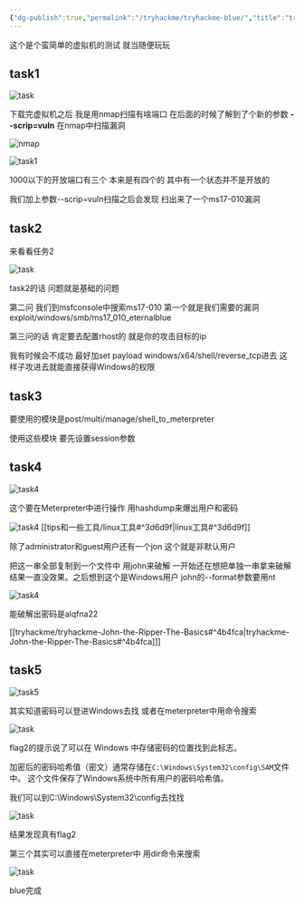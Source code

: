 ```yaml
---
{"dg-publish":true,"permalink":"/tryhackme/tryhackme-blue/","title":"tryhackme-blue","tags":["linux","tryhackme","oscp","靶场"]}
---
```



这个是个蛮简单的虚拟机的测试 就当随便玩玩

## task1

![task](/img/user/images/tryhackme-blue/task.png)

下载完虚拟机之后 我是用nmap扫描有啥端口 在后面的时候了解到了个新的参数 **--scrip=vuln** 在nmap中扫描漏洞

![nmap](/img/user/images/tryhackme-blue/nmap.png)
  
![task1](/img/user/images/tryhackme-blue/vuln.png)

1000以下的开放端口有三个 本来是有四个的 其中有一个状态并不是开放的

我们加上参数--scrip=vuln扫描之后会发现 扫出来了一个ms17-010漏洞


## task2
来看看任务2

![task](/img/user/images/tryhackme-blue/task2.png)

task2的话 问题就是基础的问题 

第二问 我们到msfconsole中搜索ms17-010 第一个就是我们需要的漏洞 exploit/windows/smb/ms17_010_eternalblue

第三问的话 肯定要去配置rhost的 就是你的攻击目标的ip

我有时候会不成功 最好加set payload windows/x64/shell/reverse_tcp进去 这样子攻进去就能直接获得Windows的权限

## task3

要使用的模块是post/multi/manage/shell_to_meterpreter 

使用这些模块 要先设置session参数

## task4

![task4](/img/user/images/tryhackme-blue/task4.png)

这个要在Meterpreter中进行操作 用hashdump来爆出用户和密码

![task4](/img/user/images/tryhackme-blue/hashdump.png)
[[tips和一些工具/linux工具#^3d6d9f\|linux工具#^3d6d9f]]

除了administrator和guest用户还有一个jon 这个就是非默认用户

把这一串全部复制到一个文件中 用john来破解 一开始还在想把单独一串拿来破解 结果一直没效果。之后想到这个是Windows用户 john的--format参数要用nt

![task4](/img/user/images/tryhackme-blue/pojie.png)

能破解出密码是alqfna22

[[tryhackme/tryhackme-John-the-Ripper-The-Basics#^4b4fca\|tryhackme-John-the-Ripper-The-Basics#^4b4fca]]]
## task5

![task5](/img/user/images/tryhackme-blue/task5.png)

其实知道密码可以登进Windows去找 或者在meterpreter中用命令搜索 

![task](/img/user/images/tryhackme-blue/flag1.png)

flag2的提示说了可以在 Windows 中存储密码的位置找到此标志。

加密后的密码哈希值（密文）通常存储在`C:\Windows\System32\config\SAM`文件中。 这个文件保存了Windows系统中所有用户的密码哈希值。 

我们可以到C:\Windows\System32\config去找找

![task](/img/user/images/tryhackme-blue/flag2.png)

结果发现真有flag2

第三个其实可以直接在meterpreter中 用dir命令来搜索

![task](/img/user/images/tryhackme-blue/flag3.png)

blue完成



